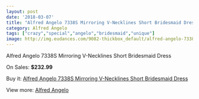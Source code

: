 ```yaml
---
layout: post
date: '2018-03-07'
title: "Alfred Angelo 7338S Mirroring V-Necklines Short Bridesmaid Dress"
category: Alfred Angelo
tags: ["crazy","special","angelo","bridesmaid","unique"]
image: http://img.eudances.com/9082-thickbox_default/alfred-angelo-7338s-mirroring-v-necklines-short-bridesmaid-dress.jpg
---
```

Alfred Angelo 7338S Mirroring V-Necklines Short Bridesmaid Dress

On Sales: **$232.99**
<a href="https://www.eudances.com/en/alfred-angelo/3055-alfred-angelo-7338s-mirroring-v-necklines-short-bridesmaid-dress.html"><amp-img layout="responsive" width="600" height="600" src="//img.eudances.com/9082-thickbox_default/alfred-angelo-7338s-mirroring-v-necklines-short-bridesmaid-dress.jpg" alt="Alfred Angelo 7338S Mirroring V-Necklines Short Bridesmaid Dress 0" /></a>
<a href="https://www.eudances.com/en/alfred-angelo/3055-alfred-angelo-7338s-mirroring-v-necklines-short-bridesmaid-dress.html"><amp-img layout="responsive" width="600" height="600" src="//img.eudances.com/9085-thickbox_default/alfred-angelo-7338s-mirroring-v-necklines-short-bridesmaid-dress.jpg" alt="Alfred Angelo 7338S Mirroring V-Necklines Short Bridesmaid Dress 1" /></a>
<a href="https://www.eudances.com/en/alfred-angelo/3055-alfred-angelo-7338s-mirroring-v-necklines-short-bridesmaid-dress.html"><amp-img layout="responsive" width="600" height="600" src="//img.eudances.com/9084-thickbox_default/alfred-angelo-7338s-mirroring-v-necklines-short-bridesmaid-dress.jpg" alt="Alfred Angelo 7338S Mirroring V-Necklines Short Bridesmaid Dress 2" /></a>
<a href="https://www.eudances.com/en/alfred-angelo/3055-alfred-angelo-7338s-mirroring-v-necklines-short-bridesmaid-dress.html"><amp-img layout="responsive" width="600" height="600" src="//img.eudances.com/9083-thickbox_default/alfred-angelo-7338s-mirroring-v-necklines-short-bridesmaid-dress.jpg" alt="Alfred Angelo 7338S Mirroring V-Necklines Short Bridesmaid Dress 3" /></a>

Buy it: [Alfred Angelo 7338S Mirroring V-Necklines Short Bridesmaid Dress](https://www.eudances.com/en/alfred-angelo/3055-alfred-angelo-7338s-mirroring-v-necklines-short-bridesmaid-dress.html "Alfred Angelo 7338S Mirroring V-Necklines Short Bridesmaid Dress")

View more: [Alfred Angelo](https://www.eudances.com/en/51-alfred-angelo "Alfred Angelo")